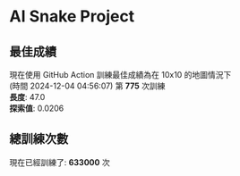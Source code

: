 
# AI Snake Project

## **最佳成績**




































現在使用 GitHub Action 訓練最佳成績為在 10x10 的地圖情況下  
(時間 2024-12-04 04:56:07) 第 **775** 次訓練  
**長度**: 47.0  
**探索值**: 0.0206









































































## 總訓練次數
現在已經訓練了: **633000** 次
